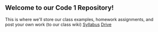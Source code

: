 ## Welcome to our Code 1 Repository! 

This is where we'll store our class examples, homework assignments, and post your own work (to our class wiki) 
[Syllabus](https://docs.google.com/document/d/1o3Waxds3usYGiTolz4AGqaedXiBFmX3gRcE-MCuV1r8/edit)
[Drive](https://drive.google.com/open?id=1EUYp3XjA7s-rJMOW3G9PKzvCi7e-kklB)
